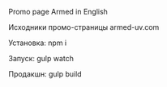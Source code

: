 Promo page Armed in English

Исходники промо-страницы armed-uv.com

Установка:
npm i

Запуск:
gulp watch

Продакшн:
gulp build